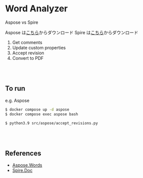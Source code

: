 # Word Analyzer

Aspose vs Spire

Aspose は[こちら](https://pypi.org/project/aspose-words/)からダウンロード
Spire は[こちら](https://pypi.org/project/Spire.Doc/#description)からダウンロード

1. Get comments
2. Update custom properties
3. Accept revision
4. Convert to PDF

<br/><br/>

## To run

e.g. Aspose

```bash
$ docker compose up -d aspose
$ docker compose exec aspose bash
```

```bash
$ python3.9 src/aspose/accept_revisions.py
```

<br/><br/>

## References

- [Aspose.Words](https://reference.aspose.com/words/python-net/aspose.words/)
- [Spire.Doc](https://www.e-iceblue.com/Tutorials/Python/Spire.Doc-for-Python/Program-Guide.html)
